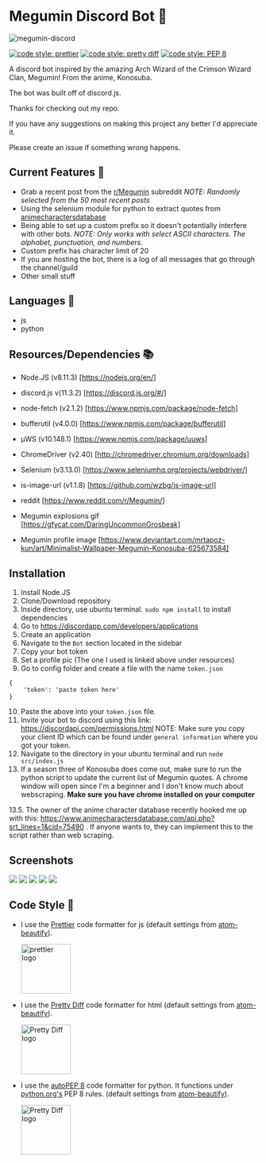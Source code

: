 # Megumin Discord Bot :speech_balloon:

![megumin-discord](https://github.com/dumblole/discord-meguBot/blob/master/readme-imgs/a.png)

[![code style: prettier](https://img.shields.io/badge/code_style-prettier-ff69b4.svg?style=flat-square)](https://github.com/prettier/prettier)
[![code style: pretty diff](https://img.shields.io/badge/code%20style-pretty%20diff-lightgrey.svg?style=flat-square)](https://github.com/prettydiff/prettydiff)
[![code style: PEP 8](https://img.shields.io/badge/code%20style-PEP%208-blue.svg?style=flat-square)](https://github.com/prettydiff/prettydiff)

A discord bot inspired by the amazing Arch Wizard of the Crimson Wizard Clan, Megumin! From the anime, Konosuba.

The bot was built off of discord.js.

Thanks for checking out my repo.

If you have any suggestions on making this project any better I'd appreciate it.

Please create an issue if something wrong happens.

## Current Features :statue_of_liberty:

-   Grab a recent post from the [r/Megumin](https://www.reddit.com/r/Megumin/) subreddit _NOTE: Randomly selected from the 50 most recent posts_
-   Using the selenium module for python to extract quotes from [animecharactersdatabase](https://www.animecharactersdatabase.com)
-   Being able to set up a custom prefix so it doesn't potentially interfere with other bots. _NOTE: Only works with select ASCII characters. The alphabet, punctuation, and numbers._
-   Custom prefix has character limit of 20
-   If you are hosting the bot, there is a log of all messages that go through the channel/guild
-   Other small stuff

## Languages :speech_balloon:

-   js
-   python

## Resources/Dependencies :books:

-   Node.JS (v8.11.3) [https://nodejs.org/en/]
-   discord.js v(11.3.2) [https://discord.js.org/#/]
-   node-fetch (v2.1.2) [https://www.npmjs.com/package/node-fetch]
-   bufferutil (v4.0.0) [https://www.npmjs.com/package/bufferutil]
-   µWS (v10.148.1) [https://www.npmjs.com/package/uuws]
-   ChromeDriver (v2.40) [http://chromedriver.chromium.org/downloads]
-   Selenium (v3.13.0) [https://www.seleniumhq.org/projects/webdriver/]
-   is-image-url (v1.1.8) [https://github.com/wzbg/is-image-url]

-   reddit [https://www.reddit.com/r/Megumin/]

-   Megumin explosions gif [https://gfycat.com/DaringUncommonGrosbeak]

-   Megumin profile image [https://www.deviantart.com/mrtapoz-kun/art/Minimalist-Wallpaper-Megumin-Konosuba-625673584]

## Installation

1.  Install Node.JS
2.  Clone/Download repository
3.  Inside directory, use ubuntu terminal. `sudo npm install` to install dependencies
4.  Go to https://discordapp.com/developers/applications
5.  Create an application
6.  Navigate to the `Bot` section located in the sidebar
7.  Copy your bot token
8.  Set a profile pic (The one I used is linked above under resources)
9.  Go to config folder and create a file with the name `token.json`

```
{
    'token': 'paste token here'
}
```

10. Paste the above into your `token.json` file.
11. Invite your bot to discord using this link: https://discordapi.com/permissions.html NOTE: Make sure you copy your client ID which can be found under `general information` where you got your token.
12. Navigate to the directory in your ubuntu terminal and run `node src/index.js`
13. If a season three of Konosuba does come out, make sure to run the python script to update the current list of Megumin quotes. A chrome window will open since I'm a beginner and I don't know much about webscraping. **Make sure you have chrome installed on your computer**

13.5. The owner of the anime character database recently hooked me up with this: https://www.animecharactersdatabase.com/api.php?srt_lines=1&cid=75490 . If anyone wants to, they can implement this to the script rather than web scraping.

## Screenshots

![](https://github.com/dumblole/discord-meguBot/blob/master/readme-imgs/terminal.PNG)
![](https://github.com/dumblole/discord-meguBot/blob/master/readme-imgs/help.PNG)
![](https://github.com/dumblole/discord-meguBot/blob/master/readme-imgs/rand.PNG)
![](https://github.com/dumblole/discord-meguBot/blob/master/readme-imgs/img.PNG)
![](https://github.com/dumblole/discord-meguBot/blob/master/readme-imgs/done.PNG)

## Code Style :art:

-   I use the [Prettier](https://prettier.io/) code formatter for js (default settings from [atom-beautify](https://github.com/Glavin001/atom-beautify)).

    [<img src ="https://prettier.io/icon.png" alt="prettier logo" width="100" height="100">](https://prettier.io/)

*   I use the [Pretty Diff](https://github.com/prettydiff/prettydiff) code formatter for html (default settings from [atom-beautify](https://github.com/Glavin001/atom-beautify)).

    [<img src ="https://avatars.githubusercontent.com/u/524902?v=3" alt="Pretty Diff logo" width="100" height="100">](https://github.com/prettydiff/prettydiff)

*   I use the [autoPEP 8](https://github.com/hhatto/autopep8) code formatter for python. It functions under [python.org's](https://www.python.org/dev/peps/pep-0008/?) PEP 8 rules. (default settings from [atom-beautify](https://github.com/Glavin001/atom-beautify)).

    [<img src ="https://github.com/dumblole/discord-meguBot/blob/master/readme-imgs/python-7be70baaac.png" alt="Pretty Diff logo" width="100" height="100">](https://github.com/hhatto/autopep8)
